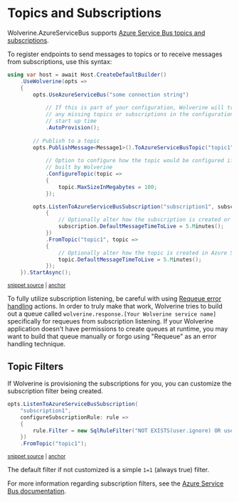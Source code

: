 # Topics and Subscriptions

Wolverine.AzureServiceBus supports [Azure Service Bus topics and subscriptions](https://learn.microsoft.com/en-us/azure/service-bus-messaging/service-bus-queues-topics-subscriptions).

To register endpoints to send messages to topics or to receive messages from subscriptions, use this syntax:

<!-- snippet: sample_using_azure_service_bus_subscriptions_and_topics -->
<a id='snippet-sample_using_azure_service_bus_subscriptions_and_topics'></a>
```cs
using var host = await Host.CreateDefaultBuilder()
    .UseWolverine(opts =>
    {
        opts.UseAzureServiceBus("some connection string")
            
            // If this is part of your configuration, Wolverine will try to create
            // any missing topics or subscriptions in the configuration at application
            // start up time
            .AutoProvision();
        
        // Publish to a topic
        opts.PublishMessage<Message1>().ToAzureServiceBusTopic("topic1")
            
            // Option to configure how the topic would be configured if
            // built by Wolverine
            .ConfigureTopic(topic =>
            {
                topic.MaxSizeInMegabytes = 100;
            });

        opts.ListenToAzureServiceBusSubscription("subscription1", subscription =>
            {
                // Optionally alter how the subscription is created or configured in Azure Service Bus
                subscription.DefaultMessageTimeToLive = 5.Minutes();
            })
            .FromTopic("topic1", topic =>
            {
                // Optionally alter how the topic is created in Azure Service Bus
                topic.DefaultMessageTimeToLive = 5.Minutes();
            });
    }).StartAsync();
```
<sup><a href='https://github.com/JasperFx/wolverine/blob/main/src/Transports/Azure/Wolverine.AzureServiceBus.Tests/Samples.cs#L15-L50' title='Snippet source file'>snippet source</a> | <a href='#snippet-sample_using_azure_service_bus_subscriptions_and_topics' title='Start of snippet'>anchor</a></sup>
<!-- endSnippet -->

To fully utilize subscription listening, be careful with using [Requeue error handling](/guide/handlers/error-handling) actions. In order to truly make
that work, Wolverine tries to build out a queue called `wolverine.response.[Your Wolverine service name]` specifically for
requeues from subscription listening. If your Wolverine application doesn't have permissions to create queues at runtime,
you may want to build that queue manually or forgo using "Requeue" as an error handling technique.

## Topic Filters

If Wolverine is provisioning the subscriptions for you, you can customize the subscription filter being created.

<!-- snippet: sample_configuring_azure_service_bus_subscription_filter -->
<a id='snippet-sample_configuring_azure_service_bus_subscription_filter'></a>
```cs
opts.ListenToAzureServiceBusSubscription(
    "subscription1",
    configureSubscriptionRule: rule =>
    {
        rule.Filter = new SqlRuleFilter("NOT EXISTS(user.ignore) OR user.ignore NOT LIKE 'true'");
    })
    .FromTopic("topic1");
```
<sup><a href='https://github.com/JasperFx/wolverine/blob/main/src/Transports/Azure/Wolverine.AzureServiceBus.Tests/DocumentationSamples.cs#L166-L174' title='Snippet source file'>snippet source</a> | <a href='#snippet-sample_configuring_azure_service_bus_subscription_filter' title='Start of snippet'>anchor</a></sup>
<!-- endSnippet -->

The default filter if not customized is a simple `1=1` (always true) filter.

For more information regarding subscription filters, see the [Azure Service Bus documentation](https://learn.microsoft.com/en-us/azure/service-bus-messaging/topic-filters).
